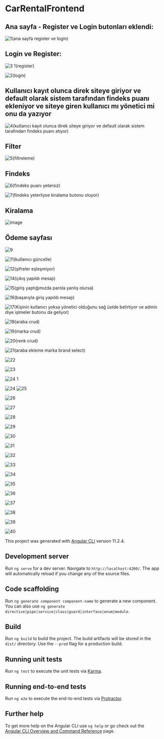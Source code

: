 # CarRentalFrontend

## Ana sayfa - Register ve Login butonları eklendi:

![1(ana sayfa register ve login)](https://user-images.githubusercontent.com/58303745/114320726-6034c400-9b28-11eb-8a2d-fc5a5262ea39.jpg)

## Login ve Register:

![3 1(register)](https://user-images.githubusercontent.com/58303745/114320779-a853e680-9b28-11eb-95de-f5bcd9908922.jpg)

![2(login)](https://user-images.githubusercontent.com/58303745/114320782-a9851380-9b28-11eb-8d12-26caacff4ea9.jpg)


## Kullanıcı kayıt olunca direk siteye giriyor ve default olarak sistem tarafından findeks puanı ekleniyor ve siteye giren kullanıcı mı yönetici mi onu da yazıyor

![4(kullanıcı kayıt olunca direk siteye giriyor ve default olarak sistem tarafından findeks puanı atıyor)](https://user-images.githubusercontent.com/58303745/114320815-d46f6780-9b28-11eb-8d24-4e094aaaa38f.jpg)

## Filter

![5(filtreleme)](https://user-images.githubusercontent.com/58303745/114320858-11d3f500-9b29-11eb-844b-e8839635cc69.jpg)

## Findeks 

![6(findeks puanı yetersiz)](https://user-images.githubusercontent.com/58303745/114320888-329c4a80-9b29-11eb-93ab-ad24034241ca.jpg)

![7(findeks yeterliyse kiralama butonu oluyor)](https://user-images.githubusercontent.com/58303745/114320890-34660e00-9b29-11eb-894d-f1579e63351a.jpg)

## Kiralama 

![image](https://user-images.githubusercontent.com/58303745/114320922-624b5280-9b29-11eb-9636-85d6a58b8975.png)

## Ödeme sayfası

![9](https://user-images.githubusercontent.com/58303745/114320938-7d1dc700-9b29-11eb-96d2-1346189f61bd.jpg)


![11(kullanıcı güncelle)](https://user-images.githubusercontent.com/58303745/114320952-99b9ff00-9b29-11eb-95c4-67b0ca9cdf22.jpg)

![12(şifreler eşleşmiyor)](https://user-images.githubusercontent.com/58303745/114320954-9aeb2c00-9b29-11eb-8b90-d0494cb4d40c.jpg)

![14(çıkış yapıldı mesajı)](https://user-images.githubusercontent.com/58303745/114320957-9de61c80-9b29-11eb-864a-5d75555484d1.jpg)

![15(giriş yaptığımızda parola yanlış olursa)](https://user-images.githubusercontent.com/58303745/114320959-9f174980-9b29-11eb-8570-8c1243cbe57c.jpg)

![16(başarıyla giriş yapıldı mesajı)](https://user-images.githubusercontent.com/58303745/114320963-a0e10d00-9b29-11eb-92fa-33232b6e8f75.jpg)

![17(Kişinin kullanıcı yoksa yönetici olduğunu sağ üstde belirtiyor ve admin diye işlmeler butonu da geliyor)](https://user-images.githubusercontent.com/58303745/114320967-a2123a00-9b29-11eb-8a6f-92074c9afc07.jpg)

![18(araba crud)](https://user-images.githubusercontent.com/58303745/114320971-a4749400-9b29-11eb-867c-358884923632.jpg)

![19(marka crud)](https://user-images.githubusercontent.com/58303745/114320987-b48c7380-9b29-11eb-9b39-6c54a1de3976.jpg)

![20(renk crud)](https://user-images.githubusercontent.com/58303745/114321047-e4d41200-9b29-11eb-8f6d-5bf81288ab6b.jpg)

![21(araba ekleme marka brand select)](https://user-images.githubusercontent.com/58303745/114321049-e56ca880-9b29-11eb-8ec3-5392b8ac929a.jpg)

![22](https://user-images.githubusercontent.com/58303745/114321052-e7cf0280-9b29-11eb-9679-cadca6607b98.jpg)

![23](https://user-images.githubusercontent.com/58303745/114321056-e9002f80-9b29-11eb-971b-2200d009daca.jpg)

![24 1](https://user-images.githubusercontent.com/58303745/114321021-d4bc3280-9b29-11eb-9a42-dbed72ae2d8b.jpg)

![24](https://user-images.githubusercontent.com/58303745/114321023-d5ed5f80-9b29-11eb-9020-fd03269a71e4.jpg)
![25](https://user-images.githubusercontent.com/58303745/114321024-d71e8c80-9b29-11eb-8865-6b2dfba67c37.jpg)

![26](https://user-images.githubusercontent.com/58303745/114321026-d84fb980-9b29-11eb-99c3-fb31ee434243.jpg)

![27](https://user-images.githubusercontent.com/58303745/114321027-d980e680-9b29-11eb-85e5-5fcabdf6de35.jpg)

![28](https://user-images.githubusercontent.com/58303745/114321029-da197d00-9b29-11eb-958c-269432b29eb9.jpg)

![29](https://user-images.githubusercontent.com/58303745/114321031-db4aaa00-9b29-11eb-9441-948f8e0a6f53.jpg)

![30](https://user-images.githubusercontent.com/58303745/114321032-db4aaa00-9b29-11eb-93b9-2aeb440168dd.jpg)

![31](https://user-images.githubusercontent.com/58303745/114321034-dc7bd700-9b29-11eb-977b-08808bd15273.jpg)

![32](https://user-images.githubusercontent.com/58303745/114321035-dd146d80-9b29-11eb-86bc-383084e7431c.jpg)

![33](https://user-images.githubusercontent.com/58303745/114321036-ddad0400-9b29-11eb-8360-82b1ba88a837.jpg)

![34](https://user-images.githubusercontent.com/58303745/114321037-de459a80-9b29-11eb-85dc-48375ccaf592.jpg)

![35](https://user-images.githubusercontent.com/58303745/114321038-df76c780-9b29-11eb-8aa6-bdf27d35ca9a.jpg)

![36](https://user-images.githubusercontent.com/58303745/114321039-e00f5e00-9b29-11eb-8117-77a6e61231da.jpg)

![37](https://user-images.githubusercontent.com/58303745/114321041-e1408b00-9b29-11eb-8723-72a8e5bdf77d.jpg)

![38](https://user-images.githubusercontent.com/58303745/114321044-e1d92180-9b29-11eb-97ff-1ae6d11cc00f.jpg)

![39](https://user-images.githubusercontent.com/58303745/114321045-e30a4e80-9b29-11eb-83fc-74e1951704fb.jpg)

![40](https://user-images.githubusercontent.com/58303745/114321046-e3a2e500-9b29-11eb-986c-3148221a070c.jpg)























This project was generated with [Angular CLI](https://github.com/angular/angular-cli) version 11.2.4.

## Development server

Run `ng serve` for a dev server. Navigate to `http://localhost:4200/`. The app will automatically reload if you change any of the source files.

## Code scaffolding

Run `ng generate component component-name` to generate a new component. You can also use `ng generate directive|pipe|service|class|guard|interface|enum|module`.

## Build

Run `ng build` to build the project. The build artifacts will be stored in the `dist/` directory. Use the `--prod` flag for a production build.

## Running unit tests

Run `ng test` to execute the unit tests via [Karma](https://karma-runner.github.io).

## Running end-to-end tests

Run `ng e2e` to execute the end-to-end tests via [Protractor](http://www.protractortest.org/).

## Further help

To get more help on the Angular CLI use `ng help` or go check out the [Angular CLI Overview and Command Reference](https://angular.io/cli) page.
